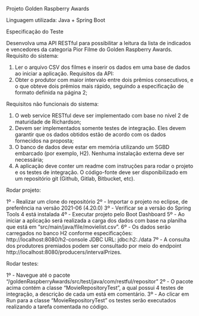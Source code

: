 Projeto Golden Raspberry Awards

Linguagem utilizada:
Java + Spring Boot

Especificação do Teste 

Desenvolva uma API RESTful para possibilitar a leitura da lista de indicados e vencedores da categoria Pior Filme do Golden Raspberry Awards. 
Requisito do sistema:
 1. Ler o arquivo CSV dos filmes e inserir os dados em uma base de dados ao iniciar a aplicação. 
Requisitos da API: 
1. Obter o produtor com maior intervalo entre dois prêmios consecutivos, e o que obteve dois prêmios mais rápido, seguindo a especificação de formato definida na página 2; 

Requisitos não funcionais do sistema: 

1. O web service RESTful deve ser implementado com base no nível 2 de maturidade de Richardson; 
2. Devem ser implementados somente testes de integração. Eles devem garantir que os dados obtidos estão de acordo com os dados fornecidos na proposta; 
3. O banco de dados deve estar em memória utilizando um SGBD embarcado (por exemplo, H2). Nenhuma instalação externa deve ser necessária; 
4. A aplicação deve conter um readme com instruções para rodar o projeto e os testes de integração. O código-fonte deve ser disponibilizado em um repositório git (Github, Gitlab, Bitbucket, etc).


Rodar projeto:

1º - Realizar um clone do repositório 
2º - Importar o projeto no eclipse, de preferência na versão 2021-06 (4.20.0)
3º - Verificar se a versão do Spring Tools 4 está instalada
4º - Executar projeto pelo Boot Dashboard
5º - Ao iniciar a aplicação será realizada a carga dos dados com base na planilha que está em “src/main/java/file/movielist.csv”.
6º - Os dados serão carregados no banco H2 conforme especificações: http://localhost:8080/h2-console
JDBC URL: jdbc:h2:./data
7º - A consulta dos produtores premiados podem ser consultado por meio do endpoint http://localhost:8080/producers/intervalPrizes.

Rodar testes:

1º - Navegue até o pacote “/goldenRaspberryAwards/src/test/java/com/restful/repositor”
2º - O pacote acima contém a classe “MovieRepositoryTest”, a qual possui 4 testes de integração, a descrição de cada um está em comentário.
3º - Ao clicar em Run para a classe “MovieRepositoryTest” os testes serão executados realizando a tarefa comentada no código.

